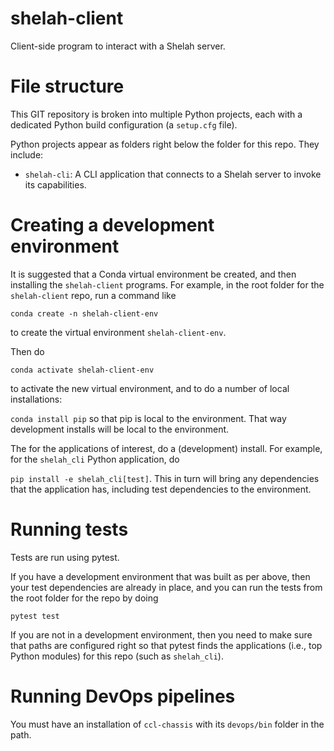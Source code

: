 # shelah-client

Client-side program to interact with a Shelah server.

# File structure

This GIT repository is broken into multiple Python projects, each with a dedicated Python build configuration (a `setup.cfg` file).

Python projects appear as folders right below the folder for this repo. They include:

* `shelah-cli`: A CLI application that connects to a Shelah server to invoke its capabilities.


# Creating a development environment

It is suggested that a Conda virtual environment be created, and then installing the `shelah-client` programs.
For example, in the root folder for the `shelah-client` repo, run a command like

`conda create -n shelah-client-env`

to create the virtual environment `shelah-client-env`.

Then do 

`conda activate shelah-client-env`

to activate the new virtual environment, and to do a number of local installations:

`conda install pip` so that pip is local to the environment. That way development installs will be local to the environment.

 The for the applications of interest, do a (development) install. For example, for the `shelah_cli` Python application, do

`pip install -e shelah_cli[test]`. This in turn will bring any dependencies that the application has, including test dependencies to the environment.

# Running tests

Tests are run using pytest.

If you have a development environment that was built as per above, then your test dependencies are already in place,
and you can run the tests from the root folder for the repo by doing 

`pytest test`

If you are not in a development environment, then you need to make sure that paths are configured right so that
pytest finds the applications  (i.e., top Python modules) for this repo (such as `shelah_cli`).

# Running DevOps pipelines

You must have an installation of `ccl-chassis` with its `devops/bin` folder in the path.